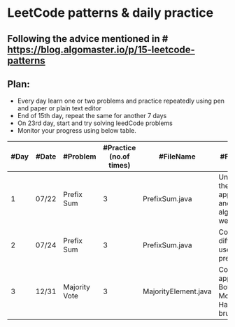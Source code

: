 # LeetCode patterns & daily practice

## Following the advice mentioned in # https://blog.algomaster.io/p/15-leetcode-patterns

## Plan: 

- Every day learn one or two problems and practice repeatedly using pen and paper or plain text editor
- End of 15th day, repeat the same for another 7 days
- On 23rd day, start and try solving leedCode problems
- Monitor your progress using below table.

|  #Day | #Date |  #Problem | #Practice (no.of times) | #FileName | #Feedback |
-------|-------| --- | --- |---|---|
| 1     | 07/22 |Prefix Sum|3|PrefixSum.java|Understood the approach and algorithm well |
| 2     | 07/24 |Prefix Sum|3|PrefixSum.java|Covered 3 different usecases of prefix sum |
| 3     | 12/31 |Majority Vote|3|MajorityElement.java|Covered 3 approaches. Boyer-Moore, HashMap, brute force |
